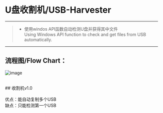 # U盘收割机/USB-Harvester

------

> * 使用windos API函数自动检测U盘并获得其中文件<br>Using Windows API function to check and get files from USB automatically.

------

	
## 流程图/Flow Chart：<br>
![image](https://github.com/luguanxing/LGX-Projects/blob/master/02-U%E7%9B%98%E8%87%AA%E5%8A%A8%E5%A4%8D%E5%88%B6/U%E7%9B%98%E6%94%B6%E5%89%B2%E6%9C%BAV1.0/%E6%B5%81%E7%A8%8B%E5%9B%BE.jpg?raw=true)<br>


<br>
## 收割机v1.0<br>
<br>
优点：能自动复制多个USB<br>
缺点：只能检测第一个USB<br>



